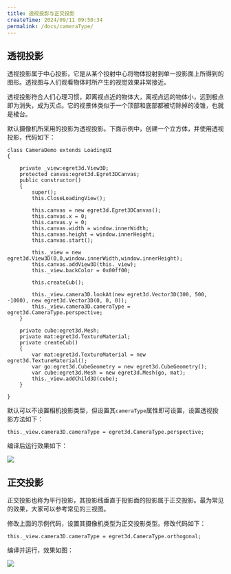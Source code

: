 ```yaml
---
title: 透视投影与正交投影
createTime: 2024/09/11 09:50:34
permalink: /docs/cameraType/
---
```


## 透视投影

透视投影属于中心投影，它是从某个投射中心将物体投射到单一投影面上所得到的图形。透视图与人们观看物体时所产生的视觉效果非常接近。

透视投影符合人们心理习惯，即离视点近的物体大，离视点远的物体小，远到极点即为消失，成为灭点。它的视景体类似于一个顶部和底部都被切除掉的凌锥，也就是棱台。

默认摄像机所采用的投影为透视投影。下面示例中，创建一个立方体，并使用透视投影，代码如下：

```
class CameraDemo extends LoadingUI
{

    private _view:egret3d.View3D;
    protected canvas:egret3d.Egret3DCanvas;
    public constructor()
    {
        super();
        this.CloseLoadingView();

        this.canvas = new egret3d.Egret3DCanvas();
        this.canvas.x = 0;
        this.canvas.y = 0;
        this.canvas.width = window.innerWidth;
        this.canvas.height = window.innerHeight;
        this.canvas.start();
        
        this._view = new egret3d.View3D(0,0,window.innerWidth,window.innerHeight);
        this.canvas.addView3D(this._view);
        this._view.backColor = 0x00ff00;

        this.createCub();

        this._view.camera3D.lookAt(new egret3d.Vector3D(300, 500, -1000), new egret3d.Vector3D(0, 0, 0));
        this._view.camera3D.cameraType = egret3d.CameraType.perspective;
    }

    private cube:egret3d.Mesh;
    private mat:egret3d.TextureMaterial;
    private createCub()
    {
        var mat:egret3d.TextureMaterial = new egret3d.TextureMaterial();
        var go:egret3d.CubeGeometry = new egret3d.CubeGeometry();
        var cube:egret3d.Mesh = new egret3d.Mesh(go, mat);
        this._view.addChild3D(cube);
    }

}
```

默认可以不设置相机投影类型，但设置其`cameraType`属性即可设置，设置透视投影方法如下：

```
this._view.camera3D.cameraType = egret3d.CameraType.perspective;
```

编译后运行效果如下：

![](575cd2638477e.png)

## 正交投影

正交投影也称为平行投影，其投影线垂直于投影面的投影属于正交投影。最为常见的效果，大家可以参考常见的三视图。

修改上面的示例代码，设置其摄像机类型为正交投影类型。修改代码如下：

```
this._view.camera3D.cameraType = egret3d.CameraType.orthogonal;
```

编译并运行，效果如图：

![](575cd2639785e.png)
